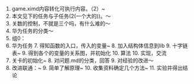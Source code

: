 1. game.ximd内容转化可执行内容。（2）~
2. 本文见下的任务与子任务(2(一个大的))。～
3. 关数的控制，不就是三个吗，有什么难的～
4. 华为任务的分类～
5. 组0：
  6. 华为任务
    7. 得知函数的入口，传入的变量~
    8. 加入结构体信息到lib
      9. 十字链表~
    9. 得到各个的变量的关系图，并初始化
    10. 算法
    10. 实现，交流
  7. 关卡的初始化~
    8. 对问题.md的分类，回答
    9. 对经验的改进～
  8. 改进联通：~
    9. 简单了解原理~
    10. 收集资料确定几个方法~
    11. 实验并得出结论

